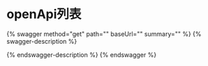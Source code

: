 # openApi列表

{% swagger method="get" path="" baseUrl="" summary="" %}
{% swagger-description %}

{% endswagger-description %}
{% endswagger %}
